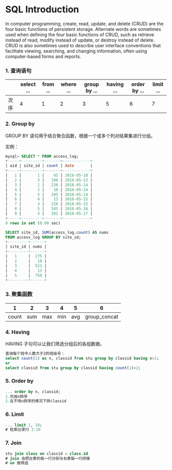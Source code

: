 # SQL Introduction

In computer programming, create, read, update, and delete (CRUD) are the four basic functions of persistent storage. Alternate words are sometimes used when defining the four basic functions of CRUD, such as retrieve instead of read, modify instead of update, or destroy instead of delete. CRUD is also sometimes used to describe user interface conventions that facilitate viewing, searching, and changing information, often using computer-based forms and reports.
<!--more-->

### 1. 查询语句

|      | select ... | from ... | where ... | group by ... | having ... | order by ... | limit ... |
| ---- | ---------- | -------- | --------- | ------------ | ---------- | ------------ | --------- |
| 次序 | 4          | 1        | 2         | 3            | 5          | 6            | 7         |

### 2. Group by

GROUP BY 语句用于结合聚合函数，根据一个或多个列对结果集进行分组。

实例：

```sql
mysql> SELECT * FROM access_log;
+-----+---------+-------+------------+
| aid | site_id | count | date       |
+-----+---------+-------+------------+
|   1 |       1 |    45 | 2016-05-10 |
|   2 |       3 |   100 | 2016-05-13 |
|   3 |       1 |   230 | 2016-05-14 |
|   4 |       2 |    10 | 2016-05-14 |
|   5 |       5 |   205 | 2016-05-14 |
|   6 |       4 |    13 | 2016-05-15 |
|   7 |       3 |   220 | 2016-05-15 |
|   8 |       5 |   545 | 2016-05-16 |
|   9 |       3 |   201 | 2016-05-17 |
+-----+---------+-------+------------+
9 rows in set (0.00 sec)
```

```sql
SELECT site_id, SUM(access_log.count) AS nums
FROM access_log GROUP BY site_id;
+---------+------+
| site_id | nums |
+---------+------+
|   1     |  275 |
|   2     |   10 |
|   3     |  521 |
|   4     |   13 |
|   5     |  750 |
+---------+------+

```

### 3. 聚集函数

| 1     | 2    | 3    | 4    | 5    | 6            |
| ----- | ---- | ---- | ---- | ---- | ------------ |
| count | sum  | max  | min  | avg  | group_concat |

### 4. Having

HAVING 子句可以让我们筛选分组后的各组数据。

```sql
查询每个班中人数大于2的班级号：
select count(1) as n, classid from stu group by classid having n>2;
or
select classid from stu group by classid having count(1)>2;
```

### 5. Order by

```sql
... order by n, classid;
1.先按n排序
2.在不改n排序的情况下排classid
```

### 6. Limit

```sql
... limit 1, 10;
# 检索记录行 2-10
```

### 7. Join

```sql
stu join class on classid = class.id
# join 会把左表的每一行分别与右表每一行拼接
# on 做筛选
```


